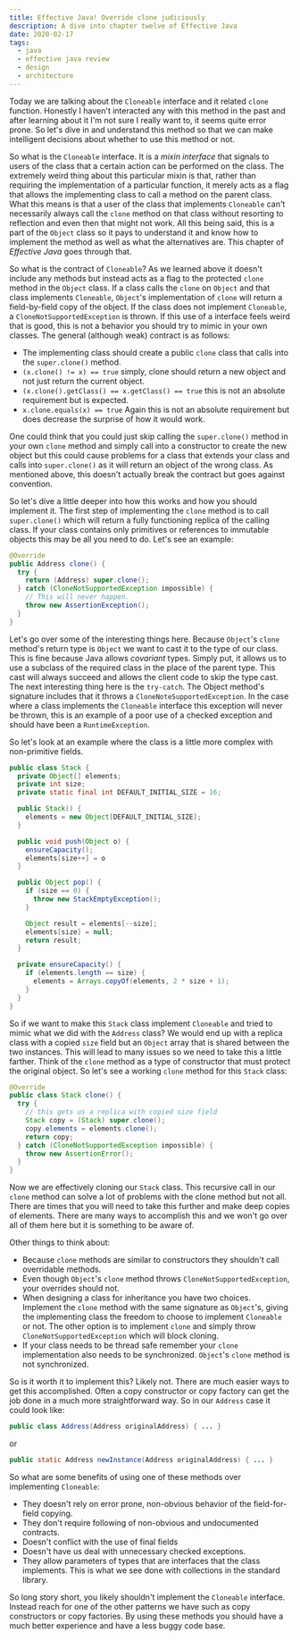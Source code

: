 ```yaml
---
title: Effective Java! Override clone judiciously
description: A dive into chapter twelve of Effective Java
date: 2020-02-17
tags:
  - java
  - effective java review
  - design
  - architecture
---
```


Today we are talking about the `Cloneable` interface and it related `clone` function. Honestly I haven't interacted any with this method in the past and after learning about it I'm not sure I really want to, it seems quite error prone. So let's dive in and understand this method so that we can make intelligent decisions about whether to use this method or not.

So what is the `Cloneable` interface. It is a _mixin interface_ that signals to users of the class that a certain action can be performed on the class. The extremely weird thing about this particular mixin is that, rather than requiring the implementation of a particular function, it merely acts as a flag that allows the implementing class to call a method on the parent class. What this means is that a user of the class that implements `Cloneable` can't necessarily always call the `clone` method on that class without resorting to reflection and even then that might not work. All this being said, this is a part of the `Object` class so it pays to understand it and know how to implement the method as well as what the alternatives are. This chapter of _Effective Java_ goes through that.

So what is the contract of `Cloneable`? As we learned above it doesn't include any methods but instead acts as a flag to the protected `clone` method in the `Object` class. If a class calls the `clone` on `Object` and that class implements `Cloneable`, `Object`'s implementation of `clone` will return a field-by-field copy of the object. If the class does not implement `Cloneable`, a `CloneNotSupportedException` is thrown. If this use of a interface feels weird that is good, this is not a behavior you should try to mimic in your own classes. The general (although weak) contract is as follows:
* The implementing class should create a public `clone` class that calls into the `super.clone()` method.
* `(x.clone() != x) == true` simply, clone should return a new object and not just return the current object.
* `(x.clone().getClass() == x.getClass() == true` this is not an absolute requirement but is expected.
* `x.clone.equals(x) == true` Again this is not an absolute requirement but does decrease the surprise of how it would work.

One could think that you could just skip calling the `super.clone()` method in your own `clone` method and simply call into a constructor to create the new object but this could cause problems for a class that extends your class and calls into `super.clone()` as it will return an object of the wrong class. As mentioned above, this doesn't actually break the contract but goes against convention.

So let's dive a little deeper into how this works and how you should implement it. The first step of implementing the `clone` method is to call `super.clone()` which will return a fully functioning replica of the calling class. If your class contains only primitives or references to immutable objects this may be all you need to do. Let's see an example:

```java
@Override
public Address clone() {
  try {
    return (Address) super.clone();
  } catch (CloneNotSupportedException impossible) {
    // This will never happen.
    throw new AssertionException();
  }
}
```
Let's go over some of the interesting things here. Because `Object`'s `clone` method's return type is `Object` we want to cast it to the type of our class. This is fine because Java allows _covariant_ types. Simply put, it allows us to use a subclass of the required class in the place of the parent type. This cast will always succeed and allows the client code to skip the type cast. The next interesting thing here is the `try-catch`. The Object method's signature includes that it throws a `CloneNoteSupportedException`. In the case where a class implements the `Cloneable` interface this exception will never be thrown, this is an example of a poor use of a checked exception and should have been a `RuntimeException`.

So let's look at an example where the class is a little more complex with non-primitive fields. 
```java
public class Stack {
  private Object[] elements;
  private int size;
  private static final int DEFAULT_INITIAL_SIZE = 16;

  public Stack() {
    elements = new Object[DEFAULT_INITIAL_SIZE];
  }

  public void push(Object o) {
    ensureCapacity();
    elements[size++] = o
  }

  public Object pop() {
    if (size == 0) {
      throw new StackEmptyException();
    }

    Object result = elements[--size];
    elements[size] = null;
    return result;
  }

  private ensureCapacity() {
    if (elements.length == size) {
      elements = Arrays.copyOf(elements, 2 * size + 1);
    }
  }
}
```
So if we want to make this `Stack` class implement `Cloneable` and tried to mimic what we did with the `Address` class? We would end up with a replica class with a copied `size` field but an `Object` array that is shared between the two instances. This will lead to many issues so we need to take this a little farther. Think of the `clone` method as a type of constructor that must protect the original object. So let's see a working `clone` method for this `Stack` class:

```java
@Override
public class Stack clone() {
  try {
    // this gets us a replica with copied size field
    Stack copy = (Stack) super.clone();
    copy.elements = elements.clone();
    return copy;
  } catch (CloneNotSupportedException impossible) {
    throw new AssertionError();
  }
}
```
Now we are effectively cloning our `Stack` class. This recursive call in our `clone` method can solve a lot of problems with the clone method but not all. There are times that you will need to take this further and make deep copies of elements. There are many ways to accomplish this and we won't go over all of them here but it is something to be aware of. 

Other things to think about:
* Because `clone` methods are similar to constructors they shouldn't call overridable methods. 
* Even though `Object`'s `clone` method throws `CloneNotSupportedException`, your overrides should not. 
* When designing a class for inheritance you have two choices. Implement the `clone` method with the same signature as `Object`'s, giving the implementing class the freedom to choose to implement `Cloneable` or not. The other option is to implement `clone` and simply throw `CloneNotSupportedException` which will block cloning.
* If your class needs to be thread safe remember your `clone` implementation also needs to be synchronized. `Object`'s `clone` method is not synchronized.

So is it worth it to implement this? Likely not. There are much easier ways to get this accomplished. Often a copy constructor or copy factory can get the job done in a much more straightforward way. So in our `Address` case it could look like:
```java
public class Address(Address originalAddress) { ... }
```
or 
```java
public static Address newInstance(Address originalAddress) { ... }
```
So what are some benefits of using one of these methods over implementing `Cloneable`:
* They doesn't rely on error prone, non-obvious behavior of the field-for-field copying.
* They don't require following of non-obvious and undocumented contracts.
* Doesn't conflict with the use of final fields
* Doesn't have us deal with unnecessary checked exceptions.
* They allow parameters of types that are interfaces that the class implements. This is what we see done with collections in the standard library.

So long story short, you likely shouldn't implement the `Cloneable` interface. Instead reach for one of the other patterns we have such as copy constructors or copy factories. By using these methods you should have a much better experience and have a less buggy code base. 